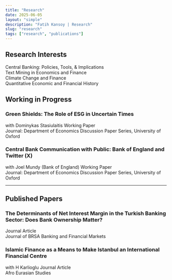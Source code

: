 ```yaml
---
title: "Research"
date: 2025-06-05
layout: "simple"
description: "Fatih Kansoy | Research"
slug: "research"
tags: ["research", "publications"]
---
```


<!-- Font Awesome CDN -->
<link rel="stylesheet" href="https://cdnjs.cloudflare.com/ajax/libs/font-awesome/6.5.1/css/all.min.css">

<!-- Tailwind CSS CDN -->
<script src="https://cdn.tailwindcss.com"></script>

<style>
/* Fix for mobile modal behavior - This section prevents the card/modal view on mobile */
@media (max-width: 768px) {
    /* Override any modal/popup styles from the theme */
    body {
        overflow: auto !important;
        position: static !important;
    }
    
    /* Force standard page layout instead of cards */
    .prose > div,
    .research-card,
    .bg-white {
        position: relative !important;
        transform: none !important;
        width: 100% !important;
        max-width: 100% !important;
        margin: 0 0 1rem 0 !important;
        border-radius: 0.5rem !important;
        top: auto !important;
        left: auto !important;
    }
    
    /* Ensure all content sections are visible */
    main, article, .content, .prose {
        display: block !important;
        visibility: visible !important;
        opacity: 1 !important;
        position: relative !important;
        z-index: auto !important;
        min-height: auto !important;
    }
    
    /* Remove any overlay or backdrop effects */
    .overlay, .modal-overlay, .backdrop {
        display: none !important;
    }
    
    /* Ensure proper scrolling behavior */
    html, body {
        height: auto !important;
        overflow-x: hidden !important;
        overflow-y: auto !important;
        -webkit-overflow-scrolling: touch !important;
    }
    
    /* Fix container widths for mobile */
    .container, .mx-auto {
        padding-left: 1rem !important;
        padding-right: 1rem !important;
        max-width: 100% !important;
    }
    
    /* Ensure sections and headings are always visible */
    h1, h2, h3, h4, section, div {
        display: block !important;
        visibility: visible !important;
        opacity: 1 !important;
    }
    
    /* Fix divider lines visibility */
    hr {
        display: block !important;
        margin: 2rem 0 !important;
        opacity: 1 !important;
    }
    
    /* Prevent fixed positioning that might cause modal behavior */
    * {
        position: relative !important;
    }
    
    /* Override any transform or transition that creates modal effect */
    .prose > * {
        transform: none !important;
        transition: none !important;
    }
}

/* Custom animations for expandable papers */
.article-content {
    max-height: 0;
    overflow: hidden;
    transition: max-height 0.4s ease-out;
}
.article-content.expanded {
    max-height: 2000px;
    transition: max-height 0.4s ease-in;
}
.article-content.always-open {
    max-height: 2000px !important;
}
.rotate-180 {
    transform: rotate(180deg);
}
.abstract-box, .bibtex-box {
    display: none;
}
.abstract-box.show, .bibtex-box.show {
    display: block;
}
/* Custom font for draft ready badge */
@import url('https://fonts.googleapis.com/css2?family=Caveat:wght@500&display=swap');
.draft-badge {
    font-family: 'Caveat', cursive;
    font-style: italic;
}
</style>

<!-- Hidden Settings - Set to true/false to control default expansion -->
<script>
    const ALWAYS_OPEN_DEFAULT = false; // Change this to true to keep all papers expanded by default
</script>

## Research Interests

<div class="bg-gray-50 rounded-lg shadow-sm p-6 mb-8">
    <div class="grid grid-cols-1 md:grid-cols-2 gap-4">
        <div class="flex items-start gap-3">
            <i class="fas fa-chart-line text-blue-600 mt-1"></i>
            <span>Central Banking: Policies, Tools, & Implications</span>
        </div>
        <div class="flex items-start gap-3">
            <i class="fas fa-robot text-blue-600 mt-1"></i>
            <span>Text Mining in Economics and Finance</span>
        </div>
        <div class="flex items-start gap-3">
            <i class="fas fa-leaf text-green-600 mt-1"></i>
            <span>Climate Change and Finance</span>
        </div>
        <div class="flex items-start gap-3">
            <i class="fas fa-history text-purple-600 mt-1"></i>
            <span>Quantitative Economic and Financial History</span>
        </div>
    </div>
</div>

## Working in Progress

<!-- Paper 1: Green Shields -->
<div class="bg-white rounded-lg shadow-sm border border-gray-200 mb-4 hover:shadow-md transition-shadow">
    <div class="p-6 cursor-pointer" onclick="toggleArticle('paper1')">
        <div class="flex justify-between items-start">
            <div class="flex-1">
                <h3 class="text-xl font-semibold text-gray-900 mb-2">Green Shields: The Role of ESG in Uncertain Times</h3>
                <div class="text-sm text-gray-600 mb-2">
                    with Dominykas Stasiulaitis 
                  <span class="inline-block bg-orange-100 text-orange-800 text-xs px-2 py-1 rounded">Working Paper</span>
                </div>
                <div class="text-sm text-gray-500">
                     Journal: Department of Economics Discussion Paper Series, University of Oxford
                </div>
            </div>
            <div class="text-right">
                <i class="fas fa-chevron-down transition-transform text-gray-400" id="paper1-chevron"></i>
            </div>
        </div>
    </div>
    <div class="article-content" id="paper1-content">
        <div class="px-6 pb-6">
            <div class="flex flex-wrap gap-3 mb-4">
                <a href="http://fatih.ai/esg.pdf" class="inline-flex items-center gap-2 text-blue-600 hover:text-blue-800 text-sm bg-blue-50 px-3 py-1.5 rounded-md transition-colors">
                    <i class="fas fa-file-pdf"></i> View PDF
                </a>
                <a href="https://papers.ssrn.com/sol3/papers.cfm?abstract_id=5278853" target="_blank" class="inline-flex items-center gap-2 text-blue-700 hover:text-blue-900 text-sm bg-blue-100 px-3 py-1.5 rounded-md transition-colors">
    <i class="fas fa-file-alt"></i> SSRN
</a>


<a href="https://arxiv.org/abs/2506.02143" target="_blank" class="inline-flex items-center gap-2 text-red-700 hover:text-red-900 text-sm bg-red-100 px-3 py-1.5 rounded-md transition-colors">
    <i class="fas fa-archive"></i> arXiv
</a>
                <a href="http://fatih.ai/esg.pdf" download class="inline-flex items-center gap-2 text-green-600 hover:text-green-800 text-sm bg-green-50 px-3 py-1.5 rounded-md transition-colors">
                    <i class="fas fa-download"></i> Download
                </a>
                <button onclick="toggleAbstract(event, 'paper1')" class="inline-flex items-center gap-2 text-gray-600 hover:text-gray-800 text-sm bg-gray-50 px-3 py-1.5 rounded-md transition-colors">
                    <i class="fas fa-file-alt"></i> Abstract
                </button>
                <button onclick="toggleBibtex(event, 'paper1')" class="inline-flex items-center gap-2 text-purple-600 hover:text-purple-800 text-sm bg-purple-50 px-3 py-1.5 rounded-md transition-colors">
                    <i class="fas fa-quote-left"></i> BibTeX
                </button>
                 
<a href="https://x.com/kansoy/status/1929638410358346063" target="_blank" class="inline-flex items-center gap-2 text-gray-800 hover:text-gray-900 text-sm bg-gray-100 px-3 py-1.5 rounded-md transition-colors">
                    <i class="fab fa-x-twitter"></i> X Thread
                </a>
                <a href="https://bsky.app/profile/fatih.ai/post/3lqno6dfwok24" target="_blank" class="inline-flex items-center gap-2 text-sky-600 hover:text-sky-800 text-sm bg-sky-50 px-3 py-1.5 rounded-md transition-colors">
                    <i class="fas fa-cloud"></i> Bluesky
                </a>

  </div>
            <div class="abstract-box bg-gray-50 p-4 rounded-lg mb-3" id="paper1-abstract">
                <h4 class="font-semibold mb-2 text-gray-700">Abstract:</h4>
                <p class="text-sm text-gray-600 leading-relaxed">
                  The rapid growth of sustainable investing, now exceeding 35 trillion USD globally, has transformed financial markets, yet the implications for monetary policy transmission remain underexplored. While existing literature documents heterogeneous firm responses to monetary policy through traditional channels such as size and leverage, it remains unknown whether environmental, social, and governance (ESG) characteristics create distinct transmission mechanisms. Using high-frequency identification around 160 Federal Reserve announcements from 2005 to 2025, we uncover an asymmetric pattern: high-ESG firms gain 1.6 basis points of protection from contractionary target surprises, yet suffer 2.6 basis points greater sensitivity to forward guidance shocks. This asymmetry persists within industries and intensifies with investor climate awareness. Remarkably, the Paris Agreement inverted these relationships: before December 2015, high-ESG firms were more vulnerable to contractionary policy within industries; afterward, they gained protection, representing a 186 basis point reversal. We develop a two-period model featuring heterogeneous investors with sustainability preferences that quantitatively matches these patterns. The model reveals how ESG investors' non-pecuniary utility creates differential demand elasticities, simultaneously protecting green firms from immediate rate changes while amplifying forward guidance vulnerability through their longer investment horizons. These findings establish environmental characteristics as a new dimension of monetary policy non-neutrality, with important implications as sustainable finance continues expanding.
                </p>
            </div>
            <div class="bibtex-box bg-gray-900 text-gray-100 p-4 rounded-lg font-mono text-xs" id="paper1-bibtex">
                <div class="flex justify-between items-start mb-2">
                    <h4 class="font-sans font-semibold text-gray-300">BibTeX:</h4>
                    <button onclick="copyBibtex('paper1')" class="font-sans text-xs bg-gray-700 hover:bg-gray-600 text-gray-300 px-2 py-1 rounded transition-colors">
                        <i class="fas fa-copy mr-1"></i> Copy
                    </button>
                </div>
                <pre class="whitespace-pre-wrap" id="paper1-bibtex-content">@article{kansoy2025green,
  title={Green Shields: The Role of ESG in Uncertain Times},
  author={Kansoy, Fatih and Stasiulaitis, Dominykas},
  journal={Department of Economics Discussion Paper Series, University of Oxford},
  volume={June 2025},
  year={2025},
  institution={University of Oxford}
}</pre>


</div>
        </div>
    </div>
</div>

<!-- Paper 2: Central Bank Communication -->
<div class="bg-white rounded-lg shadow-sm border border-gray-200 mb-4 hover:shadow-md transition-shadow">
    <div class="p-6 cursor-pointer" onclick="toggleArticle('paper2')">
        <div class="flex justify-between items-start">
            <div class="flex-1">
                <h3 class="text-xl font-semibold text-gray-900 mb-2">Central Bank Communication with Public: Bank of England and Twitter (X)</h3>
                <div class="text-sm text-gray-600 mb-2">
                    with Joel Mundy (Bank of England) 
                  <span class="inline-block bg-orange-100 text-orange-800 text-xs px-2 py-1 rounded">Working Paper</span>
                </div>
                <div class="text-sm text-gray-500">
                     Journal: Department of Economics Discussion Paper Series, University of Oxford
                </div>
            </div>
            <div class="text-right">
                <i class="fas fa-chevron-down transition-transform text-gray-400" id="paper2-chevron"></i>
            </div>
        </div>
    </div>
    <div class="article-content" id="paper2-content">
        <div class="px-6 pb-6">
            <div class="flex flex-wrap gap-3 mb-4">
                <a href="http://fatih.ai/boe.pdf" class="inline-flex items-center gap-2 text-blue-600 hover:text-blue-800 text-sm bg-blue-50 px-3 py-1.5 rounded-md transition-colors">
                    <i class="fas fa-file-pdf"></i> View PDF
                </a>
                  <a href="https://papers.ssrn.com/sol3/papers.cfm?abstract_id=5279225" target="_blank" class="inline-flex items-center gap-2 text-blue-700 hover:text-blue-900 text-sm bg-blue-100 px-3 py-1.5 rounded-md transition-colors">
    <i class="fas fa-file-alt"></i> SSRN
</a>


<a href="https://arxiv.org/abs/2506.02559" target="_blank" class="inline-flex items-center gap-2 text-red-700 hover:text-red-900 text-sm bg-red-100 px-3 py-1.5 rounded-md transition-colors">
    <i class="fas fa-archive"></i> arXiv
</a>
                <a href="http://fatih.ai/boe.pdf" download class="inline-flex items-center gap-2 text-green-600 hover:text-green-800 text-sm bg-green-50 px-3 py-1.5 rounded-md transition-colors">
                    <i class="fas fa-download"></i> Download
                </a>
                <button onclick="toggleAbstract(event, 'paper2')" class="inline-flex items-center gap-2 text-gray-600 hover:text-gray-800 text-sm bg-gray-50 px-3 py-1.5 rounded-md transition-colors">
                    <i class="fas fa-file-alt"></i> Abstract
                </button>
                <button onclick="toggleBibtex(event, 'paper2')" class="inline-flex items-center gap-2 text-purple-600 hover:text-purple-800 text-sm bg-purple-50 px-3 py-1.5 rounded-md transition-colors">
                    <i class="fas fa-quote-left"></i> BibTeX
                </button>
            </div>
            <div class="abstract-box bg-gray-50 p-4 rounded-lg mb-3" id="paper2-abstract">
                <h4 class="font-semibold mb-2 text-gray-700">Abstract:</h4>
                <p class="text-sm text-gray-600 leading-relaxed">
Central banks increasingly use social media to communicate beyond financial markets, yet evidence on public engagement effectiveness remains limited. Despite 113 central banks joining Twitter between 2008 and 2018, we lack understanding of what drives audience interaction with their content. To examine engagement determinants, we analyzed 3.13 million tweets mentioning the Bank of England from 2007 to 2022, including 9,810 official posts. We investigate posting patterns, measure engagement elasticity, and identify content characteristics predicting higher interaction. The Bank's posting schedule misaligns with peak audience engagement times, with evening hours generating the highest interaction despite minimal posting. Cultural content, such as the Alan Turing 50 pound note, achieved 1,300 times higher engagement than routine policy communications. Engagement elasticity averaged 1.095 with substantial volatility during events like Brexit, contrasting with the Federal Reserve's stability. Media content dramatically increased engagement: videos by 1,700 percent, photos by 126 percent, while monetary policy announcements and readability significantly enhanced all metrics. Content quality and timing matter more than posting frequency for effective central bank communication. These findings suggest central banks should prioritize accessible, media-rich content during high-attention periods rather than increasing volume, with implications for digital communication strategies in fulfilling public transparency mandates.                </p>
            </div>
            <div class="bibtex-box bg-gray-900 text-gray-100 p-4 rounded-lg font-mono text-xs" id="paper2-bibtex">
                <div class="flex justify-between items-start mb-2">
                    <h4 class="font-sans font-semibold text-gray-300">BibTeX:</h4>
                    <button onclick="copyBibtex('paper2')" class="font-sans text-xs bg-gray-700 hover:bg-gray-600 text-gray-300 px-2 py-1 rounded transition-colors">
                        <i class="fas fa-copy mr-1"></i> Copy
                    </button>
                </div>
                <pre class="whitespace-pre-wrap" id="paper2-bibtex-content">@article{kansoy2025central,
  title={Central Bank Communication with Public: Bank of England and Twitter (X)},
  author={Kansoy, Fatih and Mundy, Joel},
  journal={Department of Economics Discussion Paper Series, University of Oxford},
  volume= {July 2025},
  year={2025},
  institution={University of Oxford and Bank of England}
}</pre>
            </div>
        </div>
    </div>
</div>

 
<hr class="my-8 border-gray-300">

## Published Papers


<!-- Paper 1: NIM -->
<div class="bg-white rounded-lg shadow-sm border border-gray-200 mb-4 hover:shadow-md transition-shadow">
    <div class="p-6 cursor-pointer" onclick="toggleArticle('nim')">
        <div class="flex justify-between items-start">
            <div class="flex-1">
                <h3 class="text-xl font-semibold text-gray-900 mb-2">The Determinants of Net Interest Margin in the Turkish Banking Sector: Does Bank Ownership Matter?</h3>
                <div class="text-sm text-gray-600 mb-2">
              <span class="inline-block bg-indigo-100 text-indigo-800 text-xs px-2 py-1 rounded">Journal Article</span>
                </div>
                <div class="text-sm text-gray-500">
                     Journal of BRSA Banking and Financial Markets
                </div>
            </div>
            <div class="text-right">
                <i class="fas fa-chevron-down transition-transform text-gray-400" id="nim-chevron"></i>
            </div>
        </div>
    </div>
    <div class="article-content" id="nim-content">
        <div class="px-6 pb-6">
            <div class="flex flex-wrap gap-3 mb-4">
                <a href="http://fatih.ai/nim.pdf" class="inline-flex items-center gap-2 text-blue-600 hover:text-blue-800 text-sm bg-blue-50 px-3 py-1.5 rounded-md transition-colors">
                    <i class="fas fa-file-pdf"></i> View PDF
                </a>

  <a href="https://dergipark.org.tr/tr/pub/bddkdergisi/issue/57356/874957" target="_blank" class="inline-flex items-center gap-2 text-violet-600 hover:text-violet-800 text-sm bg-violet-50 px-3 py-1.5 rounded-md transition-colors">
        <i class="fas fa-journal-whills"></i> Journal            </a> 

  <a href="http://fatih.ai/nim.pdf" download class="inline-flex items-center gap-2 text-green-600 hover:text-green-800 text-sm bg-green-50 px-3 py-1.5 rounded-md transition-colors">
                    <i class="fas fa-download"></i> Download
                </a>
                <button onclick="toggleAbstract(event, 'nim')" class="inline-flex items-center gap-2 text-gray-600 hover:text-gray-800 text-sm bg-gray-50 px-3 py-1.5 rounded-md transition-colors">
                    <i class="fas fa-file-alt"></i> Abstract
                </button>
                <button onclick="toggleBibtex(event, 'nim')" class="inline-flex items-center gap-2 text-purple-600 hover:text-purple-800 text-sm bg-purple-50 px-3 py-1.5 rounded-md transition-colors">
                    <i class="fas fa-quote-left"></i> BibTeX
                </button>

  </div>
            <div class="abstract-box bg-gray-50 p-4 rounded-lg mb-3" id="nim-abstract">
                <h4 class="font-semibold mb-2 text-gray-700">Abstract:</h4>
                <p class="text-sm text-gray-600 leading-relaxed">
                  This research presented an empirical investigation of the determinants of the net interest margin in Turkish Banking sector with a particular emphasis on the bank ownership structure. This study employed a unique bank-level dataset covering Turkey's commercial banking sector for the 2001-2012. Our main results are as follows. Operation diversity, credit risk and operating costs are important determinants of margin in Turkey. More efficient banks exhibit lower margin and also price stability contributes to lower margin. The effect of principal determinants such as credit risk, bank size, market concentration and inflation vary across foreign-owned, state-controlled and private banks. At the same time, the impacts of implicit interest payment, operation diversity and operating cost are homogeneous across all banks.
                </p>
            </div>
            <div class="bibtex-box bg-gray-900 text-gray-100 p-4 rounded-lg font-mono text-xs" id="nim-bibtex">
                <div class="flex justify-between items-start mb-2">
                    <h4 class="font-sans font-semibold text-gray-300">BibTeX:</h4>
                    <button onclick="copyBibtex('nim')" class="font-sans text-xs bg-gray-700 hover:bg-gray-600 text-gray-300 px-2 py-1 rounded transition-colors">
                        <i class="fas fa-copy mr-1"></i> Copy
                    </button>
                </div>
                <pre class="whitespace-pre-wrap" id="nim-bibtex-content">@article{kansoy2012determinants,
  title={The determinants of net interest margin in the Turkish banking sector: does bank ownership matter},
  author={Kansoy, Fatih},
  journal={Journal of BRSA Banking and Financial Markets},
  volume={6},
  number={2},
  pages={13--49},
  year={2012},
  publisher={Banking Regulation and Supervision Agency}
}</pre>


</div>
        </div>
    </div>
</div>


<!-- Paper 2: istanbul -->
<div class="bg-white rounded-lg shadow-sm border border-gray-200 mb-4 hover:shadow-md transition-shadow">
    <div class="p-6 cursor-pointer" onclick="toggleArticle('istanbul')">
        <div class="flex justify-between items-start">
            <div class="flex-1">
                <h3 class="text-xl font-semibold text-gray-900 mb-2">Islamic Finance as a Means to Make Istanbul an International Financial Centre</h3>
                <div class="text-sm text-gray-600 mb-2">
                    with H Karlioglu 
                   <span class="inline-block bg-indigo-100 text-indigo-800 text-xs px-2 py-1 rounded">Journal Article</span>
                </div>
                <div class="text-sm text-gray-500">
                     Afro Eurasian Studies
                </div>
            </div>
            <div class="text-right">
                <i class="fas fa-chevron-down transition-transform text-gray-400" id="istanbul-chevron"></i>
            </div>
        </div>
    </div>
    <div class="article-content" id="istanbul-content">
        <div class="px-6 pb-6">
            <div class="flex flex-wrap gap-3 mb-4">
                <a href="http://fatih.ai/istanbul.pdf" class="inline-flex items-center gap-2 text-blue-600 hover:text-blue-800 text-sm bg-blue-50 px-3 py-1.5 rounded-md transition-colors">
                    <i class="fas fa-file-pdf"></i> View PDF
                </a>

  <a href="https://dergipark.org.tr/en/pub/afes/issue/44783/557024" target="_blank" class="inline-flex items-center gap-2 text-violet-600 hover:text-violet-800 text-sm bg-violet-50 px-3 py-1.5 rounded-md transition-colors">
    <i class="fas fa-journal-whills"></i> Journal            </a>     

  <a href="http://fatih.ai/istanbul.pdf" download class="inline-flex items-center gap-2 text-green-600 hover:text-green-800 text-sm bg-green-50 px-3 py-1.5 rounded-md transition-colors">
                    <i class="fas fa-download"></i> Download
                </a>
                <button onclick="toggleAbstract(event, 'istanbul')" class="inline-flex items-center gap-2 text-gray-600 hover:text-gray-800 text-sm bg-gray-50 px-3 py-1.5 rounded-md transition-colors">
                    <i class="fas fa-file-alt"></i> Abstract
                </button>
                <button onclick="toggleBibtex(event, 'istanbul')" class="inline-flex items-center gap-2 text-purple-600 hover:text-purple-800 text-sm bg-purple-50 px-3 py-1.5 rounded-md transition-colors">
                    <i class="fas fa-quote-left"></i> BibTeX
                </button>

  </div>
            <div class="abstract-box bg-gray-50 p-4 rounded-lg mb-3" id="istanbul-abstract">
                <h4 class="font-semibold mb-2 text-gray-700">Abstract:</h4>
                <p class="text-sm text-gray-600 leading-relaxed">
                  This paper discusses and assesses Istanbul as an international finance centre within the context of its position in the sector of of Islamic finance. No doubt, Istanbul is a centre of business and culture of Turkey and the Turkish government is at present endeavouring to turn Istanbul into a regional finance centre in ten years and ,furthermore, into one of the top international financial centre in thirty years. In this context we evaluate Istanbul's potential and position to assume the role of a hub for Islamic finance. Our main conclusions are as follows; the current image, legal and regulatory infrastructure and human capacity of Istanbul do not presently allow it to become an international finance centre. In contrast, if we consider its strategic location standing between the Middle East, Eurasia and Africa as well as its strong relations with Muslim countries, and ,last but not least, its strong banking system, Istanbul has the potential to serve as a centre for Islamic finance provided that the government's ambitions remain focused in this direction.
                </p>
            </div>
            <div class="bibtex-box bg-gray-900 text-gray-100 p-4 rounded-lg font-mono text-xs" id="istanbul-bibtex">
                <div class="flex justify-between items-start mb-2">
                    <h4 class="font-sans font-semibold text-gray-300">BibTeX:</h4>
                    <button onclick="copyBibtex('istanbul')" class="font-sans text-xs bg-gray-700 hover:bg-gray-600 text-gray-300 px-2 py-1 rounded transition-colors">
                        <i class="fas fa-copy mr-1"></i> Copy
                    </button>
                </div>
                <pre class="whitespace-pre-wrap" id="istanbul-bibtex-content">@article{kansoy2013islamic,
  title={Islamic Finance as a Means to Make Istanbul an International Financial Centre},
  author={Kansoy, Fatih and Karlioglu, Hasan Huseyin},
  journal={Afro Eurasian Studies},
  volume={2},
  number={1-2},
  pages={126--143},
  year={2013},
  publisher={Musiad (Independent Industrialists and Businessmen's Association)}
}</pre>


</div>
        </div>
    </div>
</div>



<script>
// Toggle individual articles
function toggleArticle(id) {
    const content = document.getElementById(id + '-content');
    const chevron = document.getElementById(id + '-chevron');
    
    if (!content.classList.contains('always-open')) {
        content.classList.toggle('expanded');
        chevron.classList.toggle('rotate-180');
    }
}

// Toggle abstract visibility
function toggleAbstract(event, paperId) {
    event.stopPropagation();
    const abstractBox = document.getElementById(paperId + '-abstract');
    const bibtexBox = document.getElementById(paperId + '-bibtex');
    
    // Hide bibtex if shown
    if (bibtexBox && bibtexBox.classList.contains('show')) {
        bibtexBox.classList.remove('show');
    }
    
    abstractBox.classList.toggle('show');
}

// Toggle bibtex visibility
function toggleBibtex(event, paperId) {
    event.stopPropagation();
    const bibtexBox = document.getElementById(paperId + '-bibtex');
    const abstractBox = document.getElementById(paperId + '-abstract');
    
    // Hide abstract if shown
    if (abstractBox && abstractBox.classList.contains('show')) {
        abstractBox.classList.remove('show');
    }
    
    bibtexBox.classList.toggle('show');
}

// Copy BibTeX to clipboard
function copyBibtex(paperId) {
    const bibtexContent = document.getElementById(paperId + '-bibtex-content').textContent;
    navigator.clipboard.writeText(bibtexContent).then(function() {
        // Change button text temporarily
        const button = event.target.closest('button');
        const originalHTML = button.innerHTML;
        button.innerHTML = '<i class="fas fa-check mr-1"></i> Copied!';
        button.classList.add('bg-green-700');
        button.classList.remove('bg-gray-700');
        
        setTimeout(() => {
            button.innerHTML = originalHTML;
            button.classList.remove('bg-green-700');
            button.classList.add('bg-gray-700');
        }, 2000);
    }).catch(function(err) {
        console.error('Could not copy text: ', err);
    });
}

// Apply default expansion setting on load
window.onload = function() {
    if (ALWAYS_OPEN_DEFAULT) {
        const allContents = document.querySelectorAll('.article-content');
        const allChevrons = document.querySelectorAll('[id$="-chevron"]');
        
        allContents.forEach(content => {
            content.classList.add('always-open', 'expanded');
        });
        allChevrons.forEach(chevron => {
            chevron.classList.add('rotate-180');
        });
    }
}
</script>

<!-- 
==========================
BUTTON LIBRARY - Copy and paste these buttons as needed
==========================

PDF Button:
<a href="#" class="inline-flex items-center gap-2 text-blue-600 hover:text-blue-800 text-sm bg-blue-50 px-3 py-1.5 rounded-md transition-colors">
    <i class="fas fa-file-pdf"></i> View PDF
</a>

Download Button:
<a href="#" download class="inline-flex items-center gap-2 text-green-600 hover:text-green-800 text-sm bg-green-50 px-3 py-1.5 rounded-md transition-colors">
    <i class="fas fa-download"></i> Download
</a>

Abstract Button:
<button onclick="toggleAbstract(event, 'PAPER_ID')" class="inline-flex items-center gap-2 text-gray-600 hover:text-gray-800 text-sm bg-gray-50 px-3 py-1.5 rounded-md transition-colors">
    <i class="fas fa-file-alt"></i> Abstract
</button>

BibTeX Button:
<button onclick="toggleBibtex(event, 'PAPER_ID')" class="inline-flex items-center gap-2 text-purple-600 hover:text-purple-800 text-sm bg-purple-50 px-3 py-1.5 rounded-md transition-colors">
    <i class="fas fa-quote-left"></i> BibTeX
</button>

External Link Button:
<a href="https://example.com" target="_blank" class="inline-flex items-center gap-2 text-indigo-600 hover:text-indigo-800 text-sm bg-indigo-50 px-3 py-1.5 rounded-md transition-colors">
    <i class="fas fa-external-link-alt"></i> External Link
</a>

Code Button:
<a href="#" target="_blank" class="inline-flex items-center gap-2 text-orange-600 hover:text-orange-800 text-sm bg-orange-50 px-3 py-1.5 rounded-md transition-colors">
    <i class="fas fa-code"></i> Code
</a>

Dataset Button:
<a href="#" target="_blank" class="inline-flex items-center gap-2 text-pink-600 hover:text-pink-800 text-sm bg-pink-50 px-3 py-1.5 rounded-md transition-colors">
    <i class="fas fa-database"></i> Dataset
</a>

Slides Button:
<a href="#" class="inline-flex items-center gap-2 text-teal-600 hover:text-teal-800 text-sm bg-teal-50 px-3 py-1.5 rounded-md transition-colors">
    <i class="fas fa-presentation-screen"></i> Slides
</a>

Video Button:
<a href="#" target="_blank" class="inline-flex items-center gap-2 text-red-600 hover:text-red-800 text-sm bg-red-50 px-3 py-1.5 rounded-md transition-colors">
    <i class="fas fa-video"></i> Video
</a>

Poster Button:
<a href="#" class="inline-flex items-center gap-2 text-yellow-600 hover:text-yellow-800 text-sm bg-yellow-50 px-3 py-1.5 rounded-md transition-colors">
    <i class="fas fa-image"></i> Poster
</a>

X (Twitter) Thread Button:
<a href="https://twitter.com/intent/tweet?text=YOUR_TEXT_HERE&url=YOUR_URL_HERE" target="_blank" class="inline-flex items-center gap-2 text-gray-800 hover:text-gray-900 text-sm bg-gray-100 px-3 py-1.5 rounded-md transition-colors">
    <i class="fab fa-x-twitter"></i> X Thread
</a>

Bluesky Button:
<a href="https://bsky.app/intent/compose?text=YOUR_TEXT_HERE" target="_blank" class="inline-flex items-center gap-2 text-sky-600 hover:text-sky-800 text-sm bg-sky-50 px-3 py-1.5 rounded-md transition-colors">
    <i class="fas fa-cloud"></i> Bluesky
</a>

LinkedIn Button:
<a href="https://www.linkedin.com/sharing/share-offsite/?url=YOUR_URL_HERE" target="_blank" class="inline-flex items-center gap-2 text-blue-700 hover:text-blue-900 text-sm bg-blue-100 px-3 py-1.5 rounded-md transition-colors">
    <i class="fab fa-linkedin"></i> LinkedIn
</a>

GitHub Button:
<a href="#" target="_blank" class="inline-flex items-center gap-2 text-gray-900 hover:text-black text-sm bg-gray-200 px-3 py-1.5 rounded-md transition-colors">
    <i class="fab fa-github"></i> GitHub
</a>

Preprint Button:
<a href="#" class="inline-flex items-center gap-2 text-emerald-600 hover:text-emerald-800 text-sm bg-emerald-50 px-3 py-1.5 rounded-md transition-colors">
    <i class="fas fa-file-lines"></i> Preprint
</a>

Journal Link Button:
<a href="#" target="_blank" class="inline-flex items-center gap-2 text-violet-600 hover:text-violet-800 text-sm bg-violet-50 px-3 py-1.5 rounded-md transition-colors">
    <i class="fas fa-journal-whills"></i> Journal
</a>

DOI Button:
<a href="https://doi.org/YOUR_DOI_HERE" target="_blank" class="inline-flex items-center gap-2 text-cyan-600 hover:text-cyan-800 text-sm bg-cyan-50 px-3 py-1.5 rounded-md transition-colors">
    <i class="fas fa-fingerprint"></i> DOI
</a>

Cite Button:
<button onclick="toggleCitation(event, 'PAPER_ID')" class="inline-flex items-center gap-2 text-rose-600 hover:text-rose-800 text-sm bg-rose-50 px-3 py-1.5 rounded-md transition-colors">
    <i class="fas fa-quote-right"></i> Cite
</button>

Blog Button:
<a href="#" target="_blank" class="inline-flex items-center gap-2 text-orange-600 hover:text-orange-800 text-sm bg-orange-50 px-3 py-1.5 rounded-md transition-colors">
    <i class="fas fa-blog"></i> Blog
</a>

YouTube Button:
<a href="https://youtube.com/watch?v=YOUR_VIDEO_ID" target="_blank" class="inline-flex items-center gap-2 text-red-600 hover:text-red-800 text-sm bg-red-50 px-3 py-1.5 rounded-md transition-colors">
    <i class="fab fa-youtube"></i> YouTube
</a>

Media Button:
<a href="#" target="_blank" class="inline-flex items-center gap-2 text-purple-600 hover:text-purple-800 text-sm bg-purple-50 px-3 py-1.5 rounded-md transition-colors">
    <i class="fas fa-newspaper"></i> Media
</a>


SSRN Button:
<a href="https://papers.ssrn.com/sol3/papers.cfm?abstract_id=YOUR_SSRN_ID" target="_blank" class="inline-flex items-center gap-2 text-blue-700 hover:text-blue-900 text-sm bg-blue-100 px-3 py-1.5 rounded-md transition-colors">
    <i class="fas fa-file-alt"></i> SSRN
</a>

ArXiv Button:
<a href="https://arxiv.org/abs/YOUR_ARXIV_ID" target="_blank" class="inline-flex items-center gap-2 text-red-700 hover:text-red-900 text-sm bg-red-100 px-3 py-1.5 rounded-md transition-colors">
    <i class="fas fa-archive"></i> arXiv
</a>
==========================
STATUS BADGES
==========================

Draft Ready Badge (Subtle Style):
<a href="YOUR_LINK" target="_blank" class="draft-badge inline-flex items-center gap-1 text-gray-600 hover:text-gray-800 text-xs bg-gray-50 px-2 py-1 rounded-md transition-colors">Draft Ready →</a>

Published Badge:
<span class="inline-block bg-green-100 text-green-800 text-xs px-2 py-1 rounded">Published</span>

Under Review Badge:
<span class="inline-block bg-blue-100 text-blue-800 text-xs px-2 py-1 rounded">Under Review</span>

Working Paper Badge:
<span class="inline-block bg-orange-100 text-orange-800 text-xs px-2 py-1 rounded">Working Paper</span>

Book Badge:
<span class="inline-block bg-purple-100 text-purple-800 text-xs px-2 py-1 rounded">Book</span>

Journal Article Badge:
<span class="inline-block bg-indigo-100 text-indigo-800 text-xs px-2 py-1 rounded">Journal Article</span>

Conference Paper Badge:
<span class="inline-block bg-teal-100 text-teal-800 text-xs px-2 py-1 rounded">Conference Paper</span>

Forthcoming Badge:
<span class="inline-block bg-pink-100 text-pink-800 text-xs px-2 py-1 rounded">Forthcoming</span>

-->